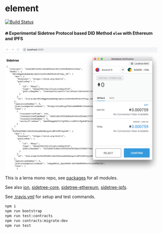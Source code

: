 # element

[![Build Status](https://travis-ci.org/decentralized-identity/element.svg?branch=master)](https://travis-ci.org/decentralized-identity/element)

#### 🔥 Experimental Sidetree Protocol based DID Method `elem` with Ethereum and IPFS

<p align="center">
  <img src="./BrowserDemo.png"/>
</p>

This is a lerna mono repo, see [packages](./packages) for all modules.

See also [ion](https://github.com/decentralized-identity/ion), [sidetree-core](https://github.com/decentralized-identity/sidetree-core), [sidetree-ethereum](https://github.com/decentralized-identity/sidetree-ethereum), [sidetree-ipfs](https://github.com/decentralized-identity/sidetree-ipfs).

See [.travis.yml](./.travis.yml) for setup and test commands.

```
npm i
npm run bootstrap
npm run test:contracts
npm run contracts:migrate:dev
npm run test
```
